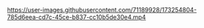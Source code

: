 

https://user-images.githubusercontent.com/71189928/173254804-785d6eea-cd7c-45ce-b837-cc10b5de30e4.mp4

